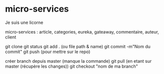 # micro-services

Je suis une licorne

micro-services : article, categories, eureka, gateaway, commentaire, auteur, client

git clone
git status 
git add . (ou file path & name)
git commit -m"Nom du commit"
git push (pour mettre sur le repo)

créer branch depuis master (manque la commande) 
git pull (en etant sur master (récupère les changes))
git checkout "nom de ma branch"